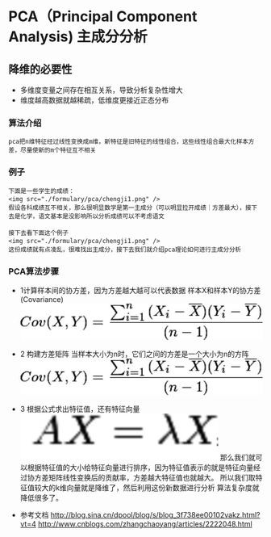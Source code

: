 # PCA（Principal Component Analysis) 主成分分析
## 降维的必要性
* 多维度变量之间存在相互关系，导致分析复杂性增大
* 维度越高数据就越稀疏，低维度更接近正态分布
### 算法介绍
    pca把n维特征经过线性变换成m维，新特征是旧特征的线性组合，这些线性组合最大化样本方差，尽量使新的m个特征互不相关
    
### 例子
    下面是一些学生的成绩：
    <img src="./formulary/pca/chengji1.png" />
    假设各科成绩互不相关，那么很明显数学是第一主成分（可以明显拉开成绩｜方差最大），接下去是化学，语文基本是没影响所以分析成绩可以不考虑语文
    
    接下去看下面这个例子
    <img src="./formulary/pca/chengji1.png" />
    这份成绩就有点凌乱，很难找出主成分，接下去我们就介绍pca理论如何进行主成分分析

### PCA算法步骤
* 1计算样本间的协方差，因为方差越大越可以代表数据
    样本X和样本Y的协方差(Covariance)
    <img src="./formulary/pca/cov.png" />
* 2 构建方差矩阵
    当样本大小为n时，它们之间的方差是一个大小为n的方阵
    <img src="./formulary/pca/cov.png" />
    
* 3 根据公式求出特征值，还有特征向量
    <img src="./formulary/pca/axx.png" />
    那么我们就可以根据特征值的大小给特征向量进行排序，因为特征值表示的就是特征向量经过协方差矩阵线性变换后的贡献率，方差越大特征值也就越大。
    所以我们取特征值较大的k维向量就是降维了，然后利用这份新数据进行分析 算法复杂度就降低很多了。

    


* 参考文档
    http://blog.sina.cn/dpool/blog/s/blog_3f738ee00102vakz.html?vt=4
    http://www.cnblogs.com/zhangchaoyang/articles/2222048.html
    